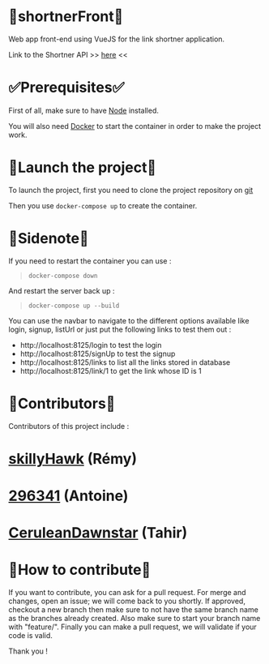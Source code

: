 # :link:shortnerFront:link:
Web app front-end using VueJS for the link shortner application.

Link to the Shortner API >> [here](https://github.com/CeruleanDawnstar/shortnerBack) <<

# :white_check_mark:Prerequisites:white_check_mark:

First of all, make sure to have [Node](https://nodejs.org/en/) installed.

You will also need [Docker](https://www.docker.com/) to start the container in order to make the project work.

# :rocket:Launch the project:rocket:

To launch the project, first you need to clone the project repository on [git](https://github.com/CeruleanDawnstar/shortnerBack.git)

Then you use `docker-compose up` to create the container.


# :memo:Sidenote:memo:

If you need to restart the container you can use :

> `docker-compose down`

And restart the server back up :

> `docker-compose up --build`

You can use the navbar to navigate to the different options available like login, signup, listUrl or just put the following links to test them out :
- http://localhost:8125/login to test the login
- http://localhost:8125/signUp to test the signup
- http://localhost:8125/links to list all the links stored in database
- http://localhost:8125/link/1 to get the link whose ID is 1


# :busts_in_silhouette:Contributors:busts_in_silhouette:
Contributors of this project include :
# [skillyHawk](https://github.com/skillyHawk) (Rémy)
# [296341](https://github.com/296341) (Antoine)
# [CeruleanDawnstar](https://github.com/CeruleanDawnstar) (Tahir)


# :trident:How to contribute:trident:
If you want to contribute, you can ask for a pull request. For merge and changes, open an issue; we will come back to you shortly. If approved, checkout a new branch then make sure to not have the same branch name as the branches already created. Also make sure to start your branch name with "feature/". Finally you can make a pull request, we will validate if your code is valid.

Thank you !
